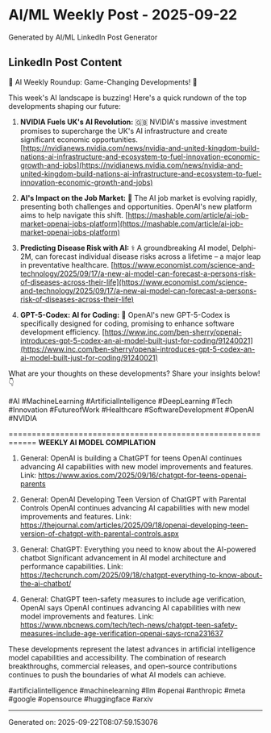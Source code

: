 # AI/ML Weekly Post - 2025-09-22

Generated by AI/ML LinkedIn Post Generator

## LinkedIn Post Content

🚀 AI Weekly Roundup:  Game-Changing Developments! 🚀

This week's AI landscape is buzzing! Here's a quick rundown of the top developments shaping our future:

1. **NVIDIA Fuels UK's AI Revolution:** 🇬🇧 NVIDIA's massive investment promises to supercharge the UK's AI infrastructure and create significant economic opportunities.  [https://nvidianews.nvidia.com/news/nvidia-and-united-kingdom-build-nations-ai-infrastructure-and-ecosystem-to-fuel-innovation-economic-growth-and-jobs](https://nvidianews.nvidia.com/news/nvidia-and-united-kingdom-build-nations-ai-infrastructure-and-ecosystem-to-fuel-innovation-economic-growth-and-jobs)

2. **AI's Impact on the Job Market:** 💼  The AI job market is evolving rapidly, presenting both challenges and opportunities. OpenAI's new platform aims to help navigate this shift. [https://mashable.com/article/ai-job-market-openai-jobs-platform](https://mashable.com/article/ai-job-market-openai-jobs-platform)

3. **Predicting Disease Risk with AI:** ⚕️ A groundbreaking AI model, Delphi-2M, can forecast individual disease risks across a lifetime – a major leap in preventative healthcare. [https://www.economist.com/science-and-technology/2025/09/17/a-new-ai-model-can-forecast-a-persons-risk-of-diseases-across-their-life](https://www.economist.com/science-and-technology/2025/09/17/a-new-ai-model-can-forecast-a-persons-risk-of-diseases-across-their-life)

4. **GPT-5-Codex: AI for Coding:** 🤖 OpenAI's new GPT-5-Codex is specifically designed for coding, promising to enhance software development efficiency. [https://www.inc.com/ben-sherry/openai-introduces-gpt-5-codex-an-ai-model-built-just-for-coding/91240021](https://www.inc.com/ben-sherry/openai-introduces-gpt-5-codex-an-ai-model-built-just-for-coding/91240021)


What are your thoughts on these developments?  Share your insights below! 👇

#AI #MachineLearning #ArtificialIntelligence #DeepLearning #Tech #Innovation #FutureofWork #Healthcare #SoftwareDevelopment #OpenAI #NVIDIA

============================================================
**WEEKLY AI MODEL COMPILATION**

1. General: OpenAI is building a ChatGPT for teens
OpenAI continues advancing AI capabilities with new model improvements and features.
Link: https://www.axios.com/2025/09/16/chatgpt-for-teens-openai-parents

2. General: OpenAI Developing Teen Version of ChatGPT with Parental Controls
OpenAI continues advancing AI capabilities with new model improvements and features.
Link: https://thejournal.com/articles/2025/09/18/openai-developing-teen-version-of-chatgpt-with-parental-controls.aspx

3. General: ChatGPT: Everything you need to know about the AI-powered chatbot
Significant advancement in AI model architecture and performance capabilities.
Link: https://techcrunch.com/2025/09/18/chatgpt-everything-to-know-about-the-ai-chatbot/

4. General: ChatGPT teen-safety measures to include age verification, OpenAI says
OpenAI continues advancing AI capabilities with new model improvements and features.
Link: https://www.nbcnews.com/tech/tech-news/chatgpt-teen-safety-measures-include-age-verification-openai-says-rcna231637

These developments represent the latest advances in artificial intelligence model capabilities and accessibility. The combination of research breakthroughs, commercial releases, and open-source contributions continues to push the boundaries of what AI models can achieve.

#artificialintelligence #machinelearning #llm #openai #anthropic #meta #google #opensource #huggingface #arxiv

---
Generated on: 2025-09-22T08:07:59.153076
